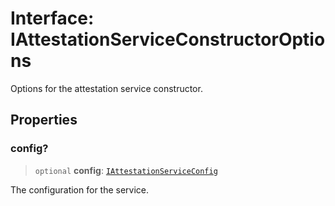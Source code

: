 # Interface: IAttestationServiceConstructorOptions

Options for the attestation service constructor.

## Properties

### config?

> `optional` **config**: [`IAttestationServiceConfig`](IAttestationServiceConfig.md)

The configuration for the service.

